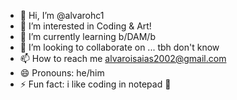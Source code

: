 - 👋 Hi, I’m @alvarohc1
- 👀 I’m interested in Coding & Art!
- 🌱 I’m currently learning b/DAM/b
- 💞️ I’m looking to collaborate on ... tbh don't know
- 📫 How to reach me alvaroisaias2002@gmail.com
- 😄 Pronouns: he/him
- ⚡ Fun fact: i like coding in notepad 🗿

<!---
alvarohc1/alvarohc1 is a ✨ special ✨ repository because its `README.md` (this file) appears on your GitHub profile.
You can click the Preview link to take a look at your changes.
--->

